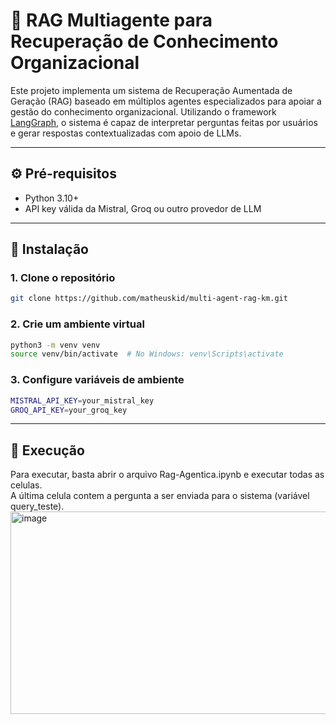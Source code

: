 # 🧠 RAG Multiagente para Recuperação de Conhecimento Organizacional

Este projeto implementa um sistema de Recuperação Aumentada de Geração (RAG) baseado em múltiplos agentes especializados para apoiar a gestão do conhecimento organizacional. Utilizando o framework [LangGraph](https://github.com/langchain-ai/langgraph), o sistema é capaz de interpretar perguntas feitas por usuários e gerar respostas contextualizadas com apoio de LLMs.

---

## ⚙️ Pré-requisitos

- Python 3.10+
- API key válida da Mistral, Groq ou outro provedor de LLM

---

## 🔧 Instalação

### 1. Clone o repositório

```bash
git clone https://github.com/matheuskid/multi-agent-rag-km.git
```

### 2. Crie um ambiente virtual

```bash
python3 -m venv venv
source venv/bin/activate  # No Windows: venv\Scripts\activate
```

### 3. Configure variáveis de ambiente

```bash
MISTRAL_API_KEY=your_mistral_key
GROQ_API_KEY=your_groq_key
```

---

## 🧪 Execução
Para executar, basta abrir o arquivo Rag-Agentica.ipynb e executar todas as celulas. <br>
A última celula contem a pergunta a ser enviada para o sistema (variável query_teste).
<img width="1162" height="324" alt="image" src="https://github.com/user-attachments/assets/97a56b3d-73d4-445b-bea8-a775d649a244" />





